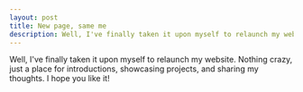 ```yaml
---
layout: post
title: New page, same me
description: Well, I've finally taken it upon myself to relaunch my website...
---
```


Well, I've finally taken it upon myself to relaunch my website. Nothing crazy,
just a place for introductions, showcasing projects, and sharing my thoughts.
I hope you like it!
